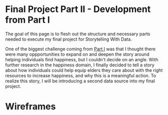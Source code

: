 # Final Project Part II - Development from Part I
The goal of this page is to flesh out the structure and necessary parts needed to execute my final project for Storytelling With Data. 

One of the biggest challenge coming from [Part I](https://eileenowang.github.io/final_project_eileenwang/) was that I thought there were many oppportunities to expand on and deepen the story around helping individuals find happiness, but I couldn't decide on an angle. With further research in the happiness domain, I finally decided to tell a story about how individuals could help equip elders they care about with the right resources to increase happiness, and why this is a meaningful action. To realize this story, I will be introducing a second data source into my final project.  

# Wireframes 
